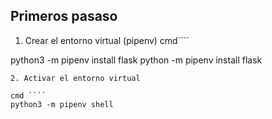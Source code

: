 ## Primeros pasaso

1. Crear el entorno virtual (pipenv)
cmd````

python3 -m pipenv install flask
python -m pipenv install flask

```
2. Activar el entorno virtual

cmd ````
python3 -m pipenv shell

````